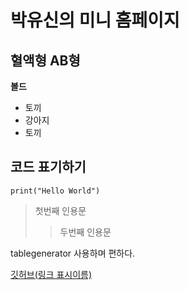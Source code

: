 # 박유신의 미니 홈페이지
## 혈액형 AB형
__볼드__
- 토끼
- 강아지
- 토끼

## 코드 표기하기
`print("Hello World")`

>첫번째 인용문
>> 두번째 인용문

tablegenerator 사용하며 편하다.

[깃허브(링크 표시이름)](https://github.com)
